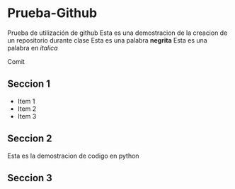 # Prueba-Github
Prueba de utilización de github
Esta es una demostracion de la creacion de un repositorio durante clase
Esta es una palabra **negrita**
Esta es una palabra en *italica*

Comit
## Seccion 1
* Item 1
* Item 2
* Item 3

## Seccion 2 
Esta es la demostracion de codigo en python 

## Seccion 3



